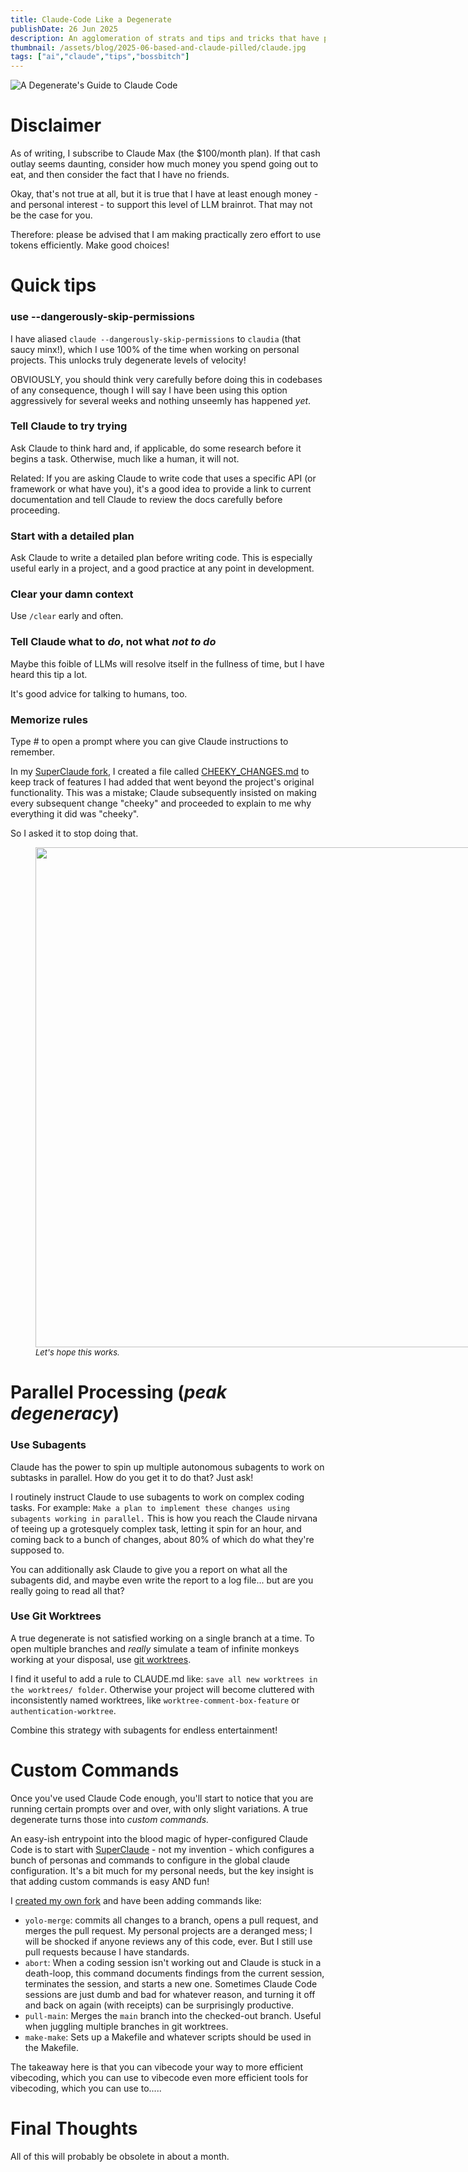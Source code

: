 ```yaml
---
title: Claude-Code Like a Degenerate
publishDate: 26 Jun 2025
description: An agglomeration of strats and tips and tricks that have propelled me to LLM nirvana and/or brainrot. I'm not sorry.
thumbnail: /assets/blog/2025-06-based-and-claude-pilled/claude.jpg
tags: ["ai","claude","tips","bossbitch"]
---
```


![A Degenerate's Guide to Claude Code](/assets/blog/2025-06-based-and-claude-pilled/cheeky.png)

# Disclaimer

As of writing, I subscribe to Claude Max (the $100/month plan). If that cash outlay seems daunting, consider how much money you spend going out to eat, and then consider the fact that I have no friends.

Okay, that's not true at all, but it is true that I have at least enough money - and personal interest - to support this level of LLM brainrot. That may not be the case for you.

Therefore: please be advised that I am making practically zero effort to use tokens efficiently. Make good choices!

# Quick tips

### use --dangerously-skip-permissions

I have aliased `claude --dangerously-skip-permissions` to `claudia` (that saucy minx!), which I use 100% of the time when working on personal projects. This unlocks truly degenerate levels of velocity!

OBVIOUSLY, you should think very carefully before doing this in codebases of any consequence, though I will say I have been using this option aggressively for several weeks and nothing unseemly has happened _yet_.

### Tell Claude to try trying

Ask Claude to think hard and, if applicable, do some research before it begins a task. Otherwise, much like a human, it will not.

Related: If you are asking Claude to write code that uses a specific API (or framework or what have you), it's a good idea to provide a link to current documentation and tell Claude to review the docs carefully before proceeding.

### Start with a detailed plan

Ask Claude to write a detailed plan before writing code. This is especially useful early in a project, and a good practice at any point in development.

### Clear your damn context

Use `/clear` early and often.

### Tell Claude what to _do_, not what _not to do_

Maybe this foible of LLMs will resolve itself in the fullness of time, but I have heard this tip a lot.

It's good advice for talking to humans, too.

### Memorize rules

Type # to open a prompt where you can give Claude instructions to remember.

In my [SuperClaude fork](https://github.com/emily-flambe/SuperClaude/tree/master), I created a file called [CHEEKY_CHANGES.md](https://github.com/emily-flambe/SuperClaude/blob/master/CHEEKY_CHANGES.md) to keep track of features I had added that went beyond the project's original functionality. This was a mistake; Claude subsequently insisted on making every subsequent change "cheeky" and proceeded to explain to me why everything it did was "cheeky".

So I asked it to stop doing that.

<figure style="float: center; width: 800px; padding-right: 20px;">
  <img src="/assets/blog/2025-06-based-and-claude-pilled/cheeky.png" width="800" />
  <figcaption style="text-align: left; font-size: small;">
    <i>Let's hope this works.</i>
  </figcaption>
</figure>

# Parallel Processing (_peak degeneracy_)

### Use Subagents

Claude has the power to spin up multiple autonomous subagents to work on subtasks in parallel. How do you get it to do that? Just ask!

I routinely instruct Claude to use subagents to work on complex coding tasks. For example: `Make a plan to implement these changes using subagents working in parallel.` This is how you reach the Claude nirvana of teeing up a grotesquely complex task, letting it spin for an hour, and coming back to a bunch of changes, about 80% of which do what they're supposed to.

You can additionally ask Claude to give you a report on what all the subagents did, and maybe even write the report to a log file... but are you really going to read all that?

### Use Git Worktrees

A true degenerate is not satisfied working on a single branch at a time. To open multiple branches and _really_ simulate a team of infinite monkeys working at your disposal, use [git worktrees](https://git-scm.com/docs/git-worktree).

I find it useful to add a rule to CLAUDE.md like: `save all new worktrees in the worktrees/ folder`. Otherwise your project will become cluttered with inconsistently named worktrees, like `worktree-comment-box-feature` or `authentication-worktree`.

Combine this strategy with subagents for endless entertainment!

# Custom Commands

Once you've used Claude Code enough, you'll start to notice that you are running certain prompts over and over, with only slight variations. A true degenerate turns those into _custom commands._

An easy-ish entrypoint into the blood magic of hyper-configured Claude Code is to start with [SuperClaude](https://github.com/NomenAK/SuperClaude) - not my invention - which configures a bunch of personas and commands to configure in the global claude configuration. It's a bit much for my personal needs, but the key insight is that adding custom commands is easy AND fun!

I [created my own fork](https://github.com/emily-flambe/SuperClaude) and have been adding commands like:

- `yolo-merge`: commits all changes to a branch, opens a pull request, and merges the pull request. My personal projects are a deranged mess; I will be shocked if anyone reviews any of this code, ever. But I still use pull requests because I have standards.
- `abort`: When a coding session isn't working out and Claude is stuck in a death-loop, this command documents findings from the current session, terminates the session, and starts a new one. Sometimes Claude Code sessions are just dumb and bad for whatever reason, and turning it off and back on again (with receipts) can be surprisingly productive.
- `pull-main`: Merges the `main` branch into the checked-out branch. Useful when juggling multiple branches in git worktrees.
- `make-make`: Sets up a Makefile and whatever scripts should be used in the Makefile.

The takeaway here is that you can vibecode your way to more efficient vibecoding, which you can use to vibecode even more efficient tools for vibecoding, which you can use to.....

# Final Thoughts

All of this will probably be obsolete in about a month.